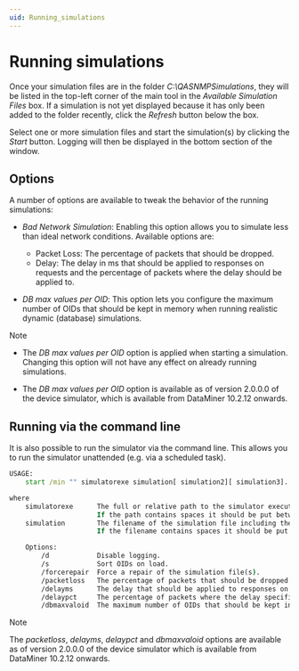 ```yaml
---
uid: Running_simulations
---
```


# Running simulations

Once your simulation files are in the folder *C:\\QASNMPSimulations*, they will be listed in the top-left corner of the main tool in the *Available Simulation Files* box. If a simulation is not yet displayed because it has only been added to the folder recently, click the *Refresh* button below the box.

Select one or more simulation files and start the simulation(s) by clicking the *Start* button. Logging will then be displayed in the bottom section of the window.

## Options

A number of options are available to tweak the behavior of the running simulations:

- *Bad Network Simulation*: Enabling this option allows you to simulate less than ideal network conditions. Available options are:
    - Packet Loss: The percentage of packets that should be dropped.
    - Delay: The delay in ms that should be applied to responses on requests and the percentage of packets where the delay should be applied to.

- *DB max values per OID*: This option lets you configure the maximum number of OIDs that should be kept in memory when running realistic dynamic (database) simulations.

> [!NOTE]
> - The *DB max values per OID* option is applied when starting a simulation. Changing this option will not have any effect on already running simulations.
>
> - The *DB max values per OID* option is available as of version 2.0.0.0 of the device simulator, which is available from DataMiner 10.2.12 onwards.

## Running via the command line

It is also possible to run the simulator via the command line. This allows you to run the simulator unattended (e.g. via a scheduled task).

```cmd  
USAGE:
    start /min "" simulatorexe simulation[ simulation2][ simulation3]... [/d] [/s] [/forcerepair] [/packetloss packetloss_percentage] [/delayms delay_in_ms] [/delaypct delay_percentage] [/dbmaxvaloid max_nbr_of_values_per_oid]

where
    simulatorexe      The full or relative path to the simulator executable file.
                      If the path contains spaces it should be put between double quotes.
    simulation        The filename of the simulation file including the extension.
                      If the filename contains spaces it should be put between double quotes.

    Options:
        /d            Disable logging.
        /s            Sort OIDs on load.
        /forcerepair  Force a repair of the simulation file(s).
        /packetloss   The percentage of packets that should be dropped.
        /delayms      The delay that should be applied to responses on requests.
        /delaypct     The percentage of packets where the delay specified in delayms should be applied to.
        /dbmaxvaloid  The maximum number of OIDs that should be kept in memory when running realistic dynamic (database) simulations.
```

> [!NOTE]
> The *packetloss*, *delayms*, *delaypct* and *dbmaxvaloid* options are available as of version 2.0.0.0 of the device simulator which is available from DataMiner 10.2.12 onwards.
